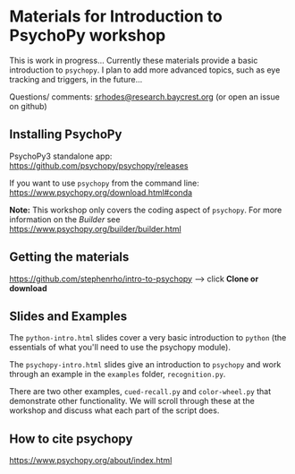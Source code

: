 # Materials for Introduction to PsychoPy workshop

This is work in progress... Currently these materials provide a basic introduction to `psychopy`. I plan to add more advanced topics, such as eye tracking and triggers, in the future...

Questions/ comments: srhodes@research.baycrest.org (or open an issue on github)

## Installing PsychoPy

PsychoPy3 standalone app: https://github.com/psychopy/psychopy/releases

If you want to use `psychopy` from the command line: https://www.psychopy.org/download.html#conda

**Note:** This workshop only covers the coding aspect of `psychopy`. For more information on the *Builder* see https://www.psychopy.org/builder/builder.html

## Getting the materials

https://github.com/stephenrho/intro-to-psychopy --> click **Clone or download**

## Slides and Examples

The `python-intro.html` slides cover a very basic introduction to `python` (the essentials of what you'll need to use the psychopy module).

The `psychopy-intro.html` slides give an introduction to `psychopy` and work through an example in the `examples` folder, `recognition.py`.

There are two other examples, `cued-recall.py` and `color-wheel.py` that demonstrate other functionality. We will scroll through these at the workshop and discuss what each part of the script does.

## How to cite psychopy

https://www.psychopy.org/about/index.html
